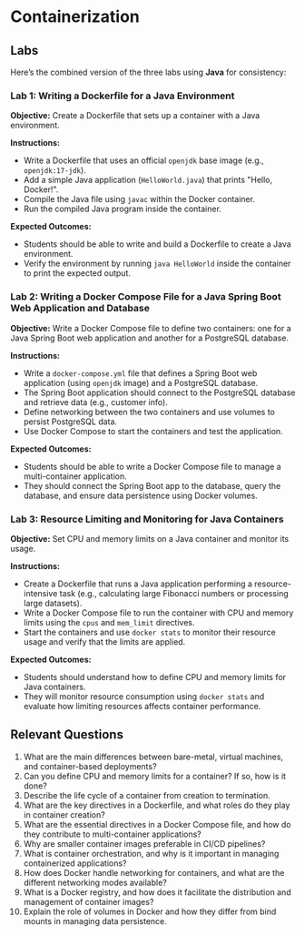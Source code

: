 # Containerization

## Labs
Here’s the combined version of the three labs using **Java** for consistency:

### Lab 1: Writing a Dockerfile for a Java Environment
**Objective:** Create a Dockerfile that sets up a container with a Java environment.

**Instructions:**
- Write a Dockerfile that uses an official `openjdk` base image (e.g., `openjdk:17-jdk`).
- Add a simple Java application (`HelloWorld.java`) that prints "Hello, Docker!".
- Compile the Java file using `javac` within the Docker container.
- Run the compiled Java program inside the container.

**Expected Outcomes:**
- Students should be able to write and build a Dockerfile to create a Java environment.
- Verify the environment by running `java HelloWorld` inside the container to print the expected output.


### Lab 2: Writing a Docker Compose File for a Java Spring Boot Web Application and Database
**Objective:** Write a Docker Compose file to define two containers: one for a Java Spring Boot web application and another for a PostgreSQL database.

**Instructions:**
- Write a `docker-compose.yml` file that defines a Spring Boot web application (using `openjdk` image) and a PostgreSQL database.
- The Spring Boot application should connect to the PostgreSQL database and retrieve data (e.g., customer info).
- Define networking between the two containers and use volumes to persist PostgreSQL data.
- Use Docker Compose to start the containers and test the application.

**Expected Outcomes:**
- Students should be able to write a Docker Compose file to manage a multi-container application.
- They should connect the Spring Boot app to the database, query the database, and ensure data persistence using Docker volumes.

### Lab 3: Resource Limiting and Monitoring for Java Containers
**Objective:** Set CPU and memory limits on a Java container and monitor its usage.

**Instructions:**
- Create a Dockerfile that runs a Java application performing a resource-intensive task (e.g., calculating large Fibonacci numbers or processing large datasets).
- Write a Docker Compose file to run the container with CPU and memory limits using the `cpus` and `mem_limit` directives.
- Start the containers and use `docker stats` to monitor their resource usage and verify that the limits are applied.

**Expected Outcomes:**
- Students should understand how to define CPU and memory limits for Java containers.
- They will monitor resource consumption using `docker stats` and evaluate how limiting resources affects container performance.

## Relevant Questions
1. What are the main differences between bare-metal, virtual machines, and container-based deployments?
2. Can you define CPU and memory limits for a container? If so, how is it done?
3. Describe the life cycle of a container from creation to termination.
4. What are the key directives in a Dockerfile, and what roles do they play in container creation?
5. What are the essential directives in a Docker Compose file, and how do they contribute to multi-container applications?
6. Why are smaller container images preferable in CI/CD pipelines?
7. What is container orchestration, and why is it important in managing containerized applications?
8. How does Docker handle networking for containers, and what are the different networking modes available?
9. What is a Docker registry, and how does it facilitate the distribution and management of container images?
10. Explain the role of volumes in Docker and how they differ from bind mounts in managing data persistence.